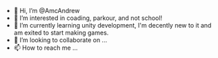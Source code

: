 - 👋 Hi, I’m @AmcAndrew
- 👀 I’m interested in coading, parkour, and not school!
- 🌱 I’m currently learning unity development, I'm decently new to it and am exited to start making games.
- 💞️ I’m looking to collaborate on ...
- 📫 How to reach me ...

<!---
AmcAndrew/AmcAndrew is a ✨ special ✨ repository because its `README.md` (this file) appears on your GitHub profile.
You can click the Preview link to take a look at your changes.
--->
